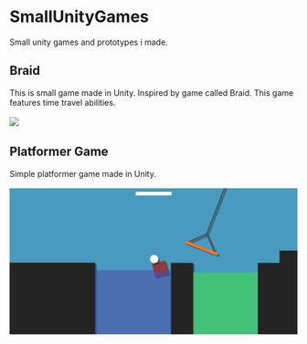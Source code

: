 # SmallUnityGames
Small unity games and prototypes i made.

## Braid
This is small game made in Unity. Inspired by game called Braid. This game features time travel abilities.\
\
![](Braid.gif)

## Platformer Game
Simple platformer game made in Unity.\
\
![](platformer.png)
